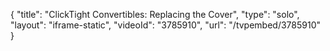 {
    "title": "ClickTight Convertibles: Replacing the Cover",
    "type": "solo",
    "layout": "iframe-static",
    "videoId": "3785910",
    "url": "\/tvpembed\/3785910"
}